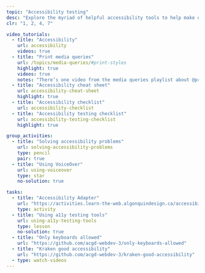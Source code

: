 ```yaml
---
topic: "Accessibility testing"
desc: "Explore the myriad of helpful accessibility tools to help make our websites truly humanist."
clr: "1, 2, 4, 7"

video_tutorials:
  - title: "Accessibility"
    url: accessibility
    videos: true
  - title: "Print media queries"
    url: /topics/media-queries/#print-styles
    highlight: true
    videos: true
    notes: "There’s one video from the media queries playlist about @print"
  - title: "Accessibility cheat sheet"
    url: accessibility-cheat-sheet
    highlight: true
  - title: "Accessibility checklist"
    url: accessibility-checklist
  - title: "Accessibility testing checklist"
    url: accessibility-testing-checklist
    highlight: true

group_activities:
  - title: "Solving accessibility problems"
    url: solving-accessibility-problems
    type: pencil
    pair: true
  - title: "Using VoiceOver"
    url: using-voiceover
    type: star
    no-solution: true

tasks:
  - title: "Accessibility Adapter"
    url: "https://activities.learn-the-web.algonquindesign.ca/accessibility-adapter/"
    type: activity
  - title: "Using a11y testing tools"
    url: using-a11y-testing-tools
    type: lesson
    no-solution: true
  - title: "Only keyboards allowed"
    url: "https://github.com/acgd-webdev-3/only-keyboards-allowed"
  - title: "Kraken good accessibility"
    url: "https://github.com/acgd-webdev-3/kraken-good-accessibility"
  - type: watch-videos
---
```

